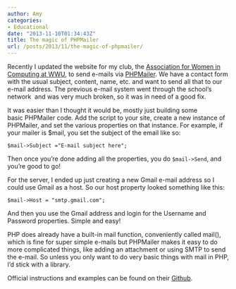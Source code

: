 ```yaml
---
author: Amy
categories:
- Educational
date: "2013-11-10T01:34:43Z"
title: The magic of PHPMailer
url: /posts/2013/11/the-magic-of-phpmailer/
---
```


Recently I updated the website for my club, the <a title="AWC" href="http://awc.cs.wwu.edu/" target="_blank">Association for Women in Computing at WWU</a>, to send e-mails via <a href="http://phpmailer.worxware.com/" target="_blank">PHPMailer</a>. We have a contact form with the usual subject, content, name, etc. and want to send all that to our e-mail address. The previous e-mail system went through the school&#8217;s network  and was very much broken, so it was in need of a good fix.

It was easier than I thought it would be, mostly just building some basic PHPMailer code. Add the script to your site, create a new instance of PHPMailer, and set the various properties on that instance. For example, if your mailer is $mail, you set the subject of the email like so:

`$mail->Subject ="E-mail subject here";`

Then once you&#8217;re done adding all the properties, you do `$mail->Send`, and you&#8217;re good to go!

For the server, I ended up just creating a new Gmail e-mail address so I could use Gmail as a host. So our host property looked something like this:

`$mail->Host = "smtp.gmail.com";`

And then you use the Gmail address and login for the Username and Password properties. Simple and easy!

PHP does already have a built-in mail function, conveniently called mail(), which is fine for super simple e-mails but PHPMailer makes it easy to do more complicated things, like adding an attachment or using SMTP to send the e-mail. So unless you only want to do very basic things with mail in PHP, I&#8217;d stick with a library.

Official instructions and examples can be found on their <a title="PHPMailer" href="https://github.com/PHPMailer/PHPMailer/blob/master/README.md" target="_blank">Github</a>.